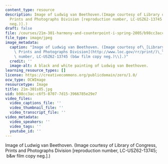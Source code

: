 ```yaml
---
content_type: resource
description: Image of Ludwig van Beethoven.(Image courtesy of Library of Congress,
  Prints and Photographs Division [reproduction number, LC-USZ62-13745 (b&w film copy
  neg.)].)
draft: false
file: /courses/21m-301-harmony-and-counterpoint-i-spring-2005/b98cc3acc6f587077d153966785e29e7_21m-301s05.jpg
file_type: image/jpeg
image_metadata:
  caption: "Image of Ludwig van Beethoven. (Image courtesy of\_[Library of Congress,\
    \ Prints and Photographs Division](http://www.loc.gov/rr/print/)\_\\[reproduction\
    \ number, LC-USZ62-13745 (b&w film copy neg.)\\].)"
  credit: ''
  image-alt: A black and white painting of Ludwig van Beethoven.
learning_resource_types: []
license: https://creativecommons.org/publicdomain/zero/1.0/
ocw_type: OCWImage
resourcetype: Image
title: 21m-301s05.jpg
uid: b98cc3ac-c6f5-8707-7d15-3966785e29e7
video_files:
  video_captions_file: ''
  video_thumbnail_file: ''
  video_transcript_file: ''
video_metadata:
  video_speakers: ''
  video_tags: ''
  youtube_id: ''
---
```

Image of Ludwig van Beethoven. (Image courtesy of Library of Congress, Prints and Photographs Division \[reproduction number, LC-USZ62-13745;  b&w film copy neg.\].)